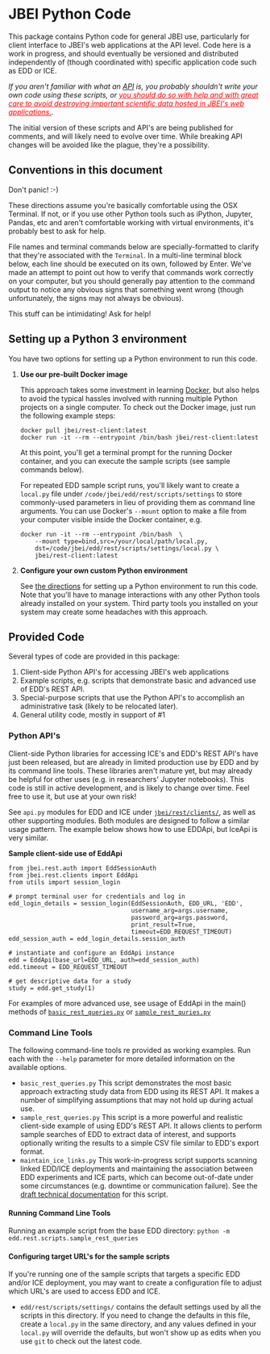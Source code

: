 # JBEI Python Code

This package contains Python code for general JBEI use, particularly for client interface to JBEI's
web applications at the API level. Code here is a work in progress, and should eventually be
versioned and distributed independently of (though coordinated with) specific application code
 such as EDD or ICE.

<em>If you aren't familiar with what an [API][1] is, you probably shouldn't write your own code 
using these scripts, or <font color="red"><u>you should do so with help and with great care to 
avoid destroying important scientific data hosted in JBEI's web applications.</u></font>.</em>

The initial version of these scripts and API's are being published for comments, and will 
likely need to evolve over time.  While breaking API changes will be avoided like the plague, 
they're a possibility.

## Conventions in this document

Don't panic! :-)

These directions assume you're basically comfortable using the OSX Terminal. If not, or if you use
other Python tools such as iPython, Jupyter, Pandas, etc and aren't comfortable working with
virtual environments, it's probably best to ask for help.

File names and terminal commands below are specially-formatted to clarify that they're
associated with the `Terminal`. In a multi-line terminal block below, each line should be
executed on its own, followed by Enter.  We've made an attempt to point out how to verify that
commands work correctly on your computer, but you should generally pay attention to the command
output to notice any obvious signs that something went wrong (though unfortunately, the signs may
not always be obvious).

This stuff can be intimidating! Ask for help!

## Setting up a Python 3 environment

You have two options for setting up a Python environment to run this code. 

1. __Use our pre-built Docker image__
   
   This approach takes some investment in learning [Docker][3], but also helps to avoid the 
   typical hassles involved with running multiple Python projects on a single computer. To check 
   out the Docker image, just run the following example steps:
   
       docker pull jbei/rest-client:latest
       docker run -it --rm --entrypoint /bin/bash jbei/rest-client:latest
       
   At this point, you'll get a terminal prompt for the running Docker container, and you can 
   execute the sample scripts (see sample commands below). 
	
   For repeated EDD sample script runs, you'll likely want to create a `local.py` file under 
   `/code/jbei/edd/rest/scripts/settings` to store commonly-used parameters in lieu of 
   providing them as command line arguments.  You can use Docker's `--mount` option to make a 
   file from your computer visible inside the Docker container, e.g.

       docker run -it --rm --entrypoint /bin/bash  \
           --mount type=bind,src=/your/local/path/local.py,
           dst=/code/jbei/edd/rest/scripts/settings/local.py \
           jbei/rest-client:latest

2. __Configure your own custom Python environment__
   
   See [the directions][11] for setting up a Python environment to run this code. Note that you'll
   have to manage interactions with any other Python tools already installed on your system. Third
   party tools you installed on your system may create some headaches with this approach.
 
## Provided Code

Several types of code are provided in this package:

1. Client-side Python API's for accessing JBEI's web applications
2. Example scripts, e.g. scripts that demonstrate basic and advanced use of EDD's REST API.
3. Special-purpose scripts that use the Python API's to accomplish an administrative task 
(likely to be relocated later).
4. General utility code, mostly in support of #1

### Python API's <a name="python_apis"></a>

Client-side Python libraries for accessing ICE's and EDD's REST API's have just been released, but 
are already in limited production use by EDD and by its command line tools.
These libraries aren't mature yet, but may already be helpful for other uses (e.g. in researchers' 
Jupyter notebooks). This code is still in active development, and is likely to change over time. 
Feel free to use it, but use at your own risk!

See `api.py` modules for EDD and ICE under [`jbei/rest/clients/`][8], as well as other supporting 
modules. Both modules are designed to follow a similar usage pattern. The example below shows 
how to use EDDApi, but IceApi is very similar.

__Sample client-side use of EddApi__

    from jbei.rest.auth import EddSessionAuth
    from jbei.rest.clients import EddApi
    from utils import session_login
    
    # prompt terminal user for credentials and log in
    edd_login_details = session_login(EddSessionAuth, EDD_URL, 'EDD',
                                      username_arg=args.username, 
                                      password_arg=args.password,
                                      print_result=True,
                                      timeout=EDD_REQUEST_TIMEOUT)
    edd_session_auth = edd_login_details.session_auth

    # instantiate and configure an EddApi instance
    edd = EddApi(base_url=EDD_URL, auth=edd_session_auth)
    edd.timeout = EDD_REQUEST_TIMEOUT

    # get descriptive data for a study
    study = edd.get_study(1)

For examples of more advanced use, see usage of EddApi in the main() methods of 
[`basic_rest_queries.py`][9] or [`sample_rest_quries.py`][10]

### Command Line Tools

The following command-line tools re provided as working examples. Run each with the `--help` 
parameter for more detailed information on the available options.

* `basic_rest_queries.py` This script demonstrates the most basic approach extracting study data
  from EDD using its REST API. It makes a number of simplifying assumptions that may not hold up
  during actual use.
* `sample_rest_queries.py` This script is a more powerful and realistic client-side example of 
  using EDD's REST API.  It allows clients to perform sample searches of EDD to extract data of
  interest, and supports optionally writing the results to a simple CSV file similar to EDD's 
  export format.
* `maintain_ice_links.py` This work-in-progress script supports scanning linked EDD/ICE deployments 
  and maintaining the association between EDD experiments and ICE parts, which can become 
  out-of-date under some circumstances (e.g. downtime or communication failure). See the 
  [draft technical documentation][2] for this script.

#### Running Command Line Tools

Running an example script from the base EDD directory: 
`python -m edd.rest.scripts.sample_rest_queries`

#### Configuring target URL's for the sample scripts

If you're running one of the sample scripts that targets a specific EDD and/or ICE deployment, you 
may want to create a configuration file to adjust which URL's are used to access EDD and ICE.

* `edd/rest/scripts/settings/` contains the default settings used by all the scripts in this
 directory. If you need to change the defaults in this file, create a `local.py` in the same 
 directory, and any values defined in your `local.py` will override the defaults, but won't show 
 up as edits when you use `git` to check out the latest code. 


[1]:    https://en.wikipedia.org/wiki/Application_programming_interface
[2]:    edd/rest/scripts/Maintain_Links.md
[3]:    https://docker.io
[4]:    https://docs.docker.com/compose/overview/
[8]:    rest/clients/
[9]:    edd/rest/scripts/basic_rest_queries.py
[10]:   edd/rest/scripts/sample_rest_queries.py
[11]:   ../docs/Python_Environment.md




	
	   
	   
